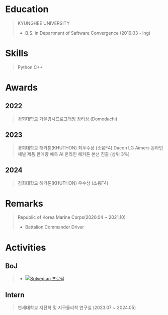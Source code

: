 # Education
> KYUNGHEE UNIVERSITY
> + B.S. in Department of Saftware Convergence (2019.03 - ing)

# Skills
> Python
> C++

# Awards
## 2022
> 경희대학교 가을경시프로그래밍 장려상 (Domodachi)

## 2023
> 경희대학교 해커톤(KHUTHON) 최우수상 (소융F4)
> Dacon LG Aimers 온라인 채널 제품 판매량 예측 AI 온라인 해커톤 본선 진출 (상위 3%)

## 2024
> 경희대학교 해커톤(KHUTHON) 우수상 (소융F4)

# Remarks
> Republic of Korea Marine Corps(2020.04 ~ 2021.10)
> + Battalion Commander Driver

# Activities
## BoJ
> + [![Solved.ac 프로필](http://mazassumnida.wtf/api/v2/generate_badge?boj=minhwan514)](https://solved.ac/minhwan514)
## Intern
> 연세대학교 지진학 및 지구물리학 연구실 (2023.07 ~ 2024.05)
